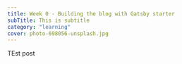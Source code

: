 ```yaml
---
title: Week 0 - Building the blog with Gatsby starter
subTitle: This is subtitle
category: "learning"
cover: photo-698056-unsplash.jpg
---
```


TEst post

